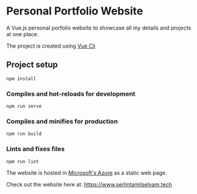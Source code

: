 # Personal Portfolio Website

A Vue.js personal porfolio website to showcase all my details and projects at one place.

The project is created using <a href="https://vuejs.org/v2/guide/installation.html" rel="nofollow" target="_blank">Vue Cli</a>


## Project setup
```
npm install
```

### Compiles and hot-reloads for development
```
npm run serve
```

### Compiles and minifies for production
```
npm run build
```

### Lints and fixes files
```
npm run lint
```

The website is hosted in <a href="https://azure.microsoft.com/" rel="nofollow" target="_blank">Microsoft's Azure</a> as a static web page.

Check out the website here at: <a href="https://www.serlintamilselvam.tech" rel="nofollow" target="_blank">https://www.serlintamilselvam.tech</a>